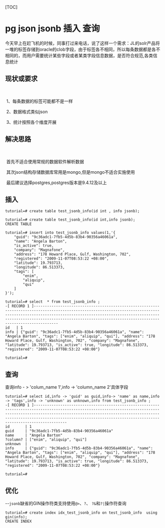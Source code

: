 [TOC]

# pg json jsonb 插入 查询



​	今天早上在赶飞机的时候，同事打过来电话，说了这样一个需求：JL的solr产品将一堆的标签存储到oracle的clob字段，由于标签各不相同，所以每条数据都是各不相同的，而用户需要统计某些字段或者某类字段信息数据，是否符合规范,各类信息统计



## 现状或要求

​	

​	1、每条数据的标签可能都不是一样

​	2、数据格式类似json

​	3、统计按照各个维度开展



## 解决思路

​	

​	首先不适合使用常规的数据软件解析数据

​	其次json结构存储数据库常用是mongo,但是mongo不适合实施使用

​	最后建议选择postgres,postgres版本是9.4.12及以上



## 插入



```
tutorial=# create table test_jsonb_info(id int , info jsonb);

tutorial=# create table test_jsonb_info(id int,info jsonb);
CREATE TABLE

tutorial=# insert into test_jsonb_info values(1,'{
    "guid": "9c36adc1-7fb5-4d5b-83b4-90356a46061a",
    "name": "Angela Barton",
    "is_active": true,
    "company": "Magnafone",
    "address": "178 Howard Place, Gulf, Washington, 702",
    "registered": "2009-11-07T08:53:22 +08:00",
    "latitude": 19.793713,
    "longitude": 86.513373,
    "tags": [
        "enim",
        "aliquip",
        "qui"
    ]
}');

tutorial=# select  * from test_jsonb_info ;
-[ RECORD 1 ]---------------------------------------------------------------------------------------------------------------------------------------------------------------------------------------------------------------------------------------------------------------------------------------------------
id   | 1
info | {"guid": "9c36adc1-7fb5-4d5b-83b4-90356a46061a", "name": "Angela Barton", "tags": ["enim", "aliquip", "qui"], "address": "178 Howard Place, Gulf, Washington, 702", "company": "Magnafone", "latitude": 19.793713, "is_active": true, "longitude": 86.513373, "registered": "2009-11-07T08:53:22 +08:00"}

tutorial=# 

```



## 查询

查询info - > 'colum_name 1',info -> 'column_name 2'具体字段

```
tutorial=# select id,info -> 'guid' as guid,info-> 'name' as name,info -> 'tags',info -> 'unknown' as unknown,info from test_jsonb_info ;
-[ RECORD 1 ]-------------------------------------------------------------------------------------------------------------------------------------------------------------------------------------------------------------------------------------------------------------------------------------------------------
id       | 1
guid     | "9c36adc1-7fb5-4d5b-83b4-90356a46061a"
name     | "Angela Barton"
?column? | ["enim", "aliquip", "qui"]
unknown  | 
info     | {"guid": "9c36adc1-7fb5-4d5b-83b4-90356a46061a", "name": "Angela Barton", "tags": ["enim", "aliquip", "qui"], "address": "178 Howard Place, Gulf, Washington, 702", "company": "Magnafone", "latitude": 19.793713, "is_active": true, "longitude": 86.513373, "registered": "2009-11-07T08:53:22 +08:00"}

tutorial=# 

```



## 优化

--`jsonb`缺省的GIN操作符类支持使用`@>`、`?`、 `?&`和`?|`操作符查询 

```
tutorial=# create index idx_test_jsonb_info on test_jsonb_info  using gin(info);
CREATE INDEX

```



